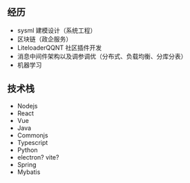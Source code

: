 ## 经历

- sysml 建模设计（系统工程）
- 区块链（政企服务）
- LiteloaderQQNT 社区插件开发
- 消息中间件架构以及调参调优（分布式、负载均衡、分库分表）
- 机器学习

## 技术栈

- Nodejs
- React
- Vue
- Java
- Commonjs
- Typescript
- Python
- electron? vite?
- Spring
- Mybatis
